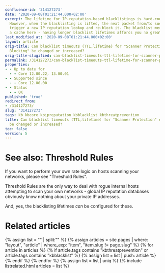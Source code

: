 ```yaml
---
confluence-id: '314127273'
date: '2020-09-08T01:21:44.000+02:00'
excerpt: The lifetime for IP-reputation-based blacklistings is hard-coded to 300 seconds.
  However, when the blacklisting is lifted, the next packet from/to such a host will
  trigger a new IP reputation lookup and re-block it. The blacklist merely acts as
  a cache here - having longer blacklist lifetimes affords you no greater security.
last_modified_at: '2020-09-08T01:21:44.000+02:00'
layout: article
orig-title: Can blacklist timeouts (TTL,lifetime) for "Scanner Protection" or "Botnet
  Blocking" be changed or increased?
orig-title-slugified: can-blacklist-timeouts-ttl-lifetime-for-scanner-protection-or-botnet-blocking-be-changed-or-increased-
permalink: /314127273/can-blacklist-timeouts-ttl-lifetime-for-scanner-protection-or-botnet-blocking-be-changed-or-increased-
properties:
- - Up to date for
  - - Core 12.00.22, 13.00.01
- - Supported since
  - - Core 12.00.00
- - Status
  - - OK
published: 'true'
redirect_from:
- /314127273/
slug: '314127273'
tags: kb kbcore kbipreputation kbblacklist kbthreatprevention
title: Can blacklist timeouts (TTL,lifetime) for "Scanner Protection" or "Botnet Blocking"
  be changed or increased?
toc: false
version: 5
---
```


# See also: Threshold Rules
If you want to perform your own rate logic on hosts scanning your networks, please see "Threshold Rules".

Threshold Rules are the only way to deal with rogue internal hosts attempting to scan your own networks - global IP reputation databases obviously know nothing about your private IP addresses.

And, yes, the blacklisting lifetimes _can_ be configured for these.




# Related articles
{% assign list = "" | split:"" %}
{% assign articles = site.pages | where: "layout", "article" | where_exp: "item", "item.slug != page.slug" %}
{% for article in articles %}
{% if article.tags contains "kbthreatprevention" or article.tags contains "kbblacklist" %}
{% assign list = list | push: article %}
{% endif %}
{% endfor %}
{% assign list = list | uniq %}
{% include listrelated.html articles = list %}
